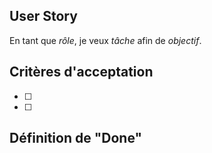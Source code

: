 ## User Story

En tant que *rôle*, je veux *tâche* afin de *objectif*.

## Critères d'acceptation

- [ ] 
- [ ] 

## Définition de "Done"

